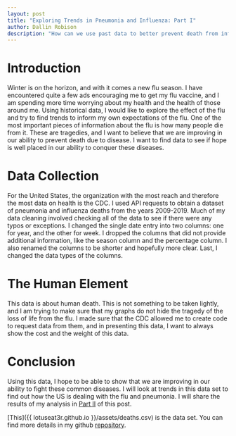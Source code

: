 ```yaml
---
layout: post
title: "Exploring Trends in Pneumonia and Influenza: Part I"
author: Dallin Robison
description: "How can we use past data to better prevent death from influenza and pneumonia?"
---
```


# Introduction

Winter is on the horizon, and with it comes a new flu season. I have encountered quite a few ads encouraging me to get my flu vaccine, and I am spending more time worrying about my health and the health of those around me. Using historical data, I would like to explore the effect of the flu and try to find trends to inform my own expectations of the flu. One of the most important pieces of information about the flu is how many people die from it. These are tragedies, and I want to believe that we are improving in our ability to prevent death due to disease. I want to find data to see if hope is well placed in our ability to conquer these diseases.

# Data Collection

For the United States, the organization with the most reach and therefore the most data on health is the CDC. I used API requests to obtain a dataset of pneumonia and influenza deaths from the years 2009-2019. Much of my data cleaning involved checking all of the data to see if there were any typos or exceptions. I changed the single date entry into two columns: one for year, and the other for week. I dropped the columns that did not provide additional information, like the season column and the percentage column. I also renamed the columns to be shorter and hopefully more clear. Last, I changed the data types of the columns.

# The Human Element

This data is about human death. This is not something to be taken lightly, and I am trying to make sure that my graphs do not hide the tragedy of the loss of life from the flu. I made sure that the CDC allowed me to create code to request data from them, and in presenting this data, I want to always show the cost and the weight of this data. 

# Conclusion

Using this data, I hope to be able to show that we are improving in our ability to fight these common diseases. I will look at trends in this data set to find out how the US is dealing with the flu and pneumonia. I will share the results of my analysis in [Part II](eda) of this post.

[This]({{ lotuseat3r.github.io }}/assets/deaths.csv) is the data set. You can find more details in my github <a href="https://github.com/LotusEat3r/Project">repository</a>.